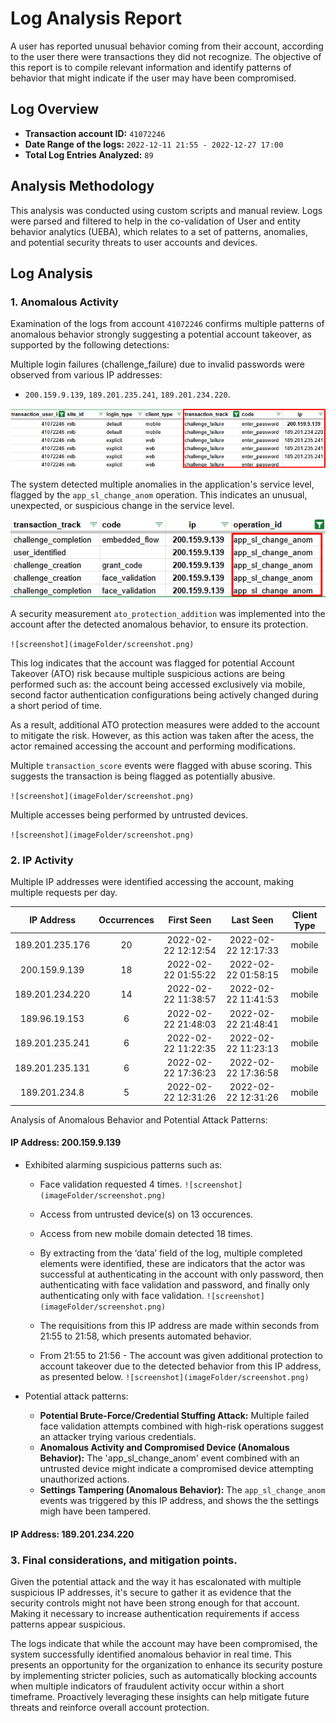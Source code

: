 # Log Analysis Report 
A user has reported unusual behavior coming from their account, according to the user there were transactions they did not recognize. 
The objective of this report is to compile relevant information and identify patterns of behavior that might indicate if the user may have been compromised. 

## Log Overview
  - **Transaction account ID:** `41072246`
  - **Date Range of the logs:** `2022-12-11 21:55 - 2022-12-27 17:00`
  - **Total Log Entries Analyzed:** `89`

## Analysis Methodology

This analysis was conducted using custom scripts and manual review. Logs were parsed and filtered to help in the co-validation of User and entity behavior analytics (UEBA), 
which relates to a set of patterns, anomalies, and potential security threats to user accounts and devices.

## Log Analysis

### 1. Anomalous Activity
Examination of the logs from account `41072246` confirms multiple patterns of anomalous behavior strongly suggesting a potential account takeover, as supported by the following detections:

Multiple login failures (challenge_failure) due to invalid passwords were observed from various IP addresses:
- `200.159.9.139`, `189.201.235.241`, `189.201.234.220`.

![screenshot](imgs/01_challenge_failure.png)


The system detected multiple anomalies in the application's service level, flagged by the `app_sl_change_anom` operation. This indicates an unusual, unexpected, or 
suspicious change in the service level.

![screenshot](imgs/02_app_sl_change_anom.png)





A security measurement `ato_protection_addition` was implemented into the account after the detected anomalous behavior, to ensure its protection.

```![screenshot](imageFolder/screenshot.png)```

This log indicates that the account was flagged for potential Account Takeover (ATO) risk because multiple suspicious actions are being performed such as: 
the account being accessed exclusively via mobile, second factor authentication configurations being actively changed during a short period of time.

As a result, additional ATO protection measures were added to the account to mitigate the risk. However, as this action was taken after the acess, 
the actor remained accessing the account and performing modifications. 



Multiple `transaction_score` events were flagged with abuse scoring. This suggests the transaction is being flagged as potentially abusive. 

```![screenshot](imageFolder/screenshot.png)```

Multiple accesses being performed by untrusted devices. 

```![screenshot](imageFolder/screenshot.png)```


### 2. IP Activity

Multiple IP addresses were identified accessing the account, making multiple requests per day. 
  
| IP Address 	      | Occurrences 	| First Seen 	          | Last Seen 	          | Client Type   |
|:---------------:	|:-----------:	|:-------------------:	|:-------------------:	|:-----------:	|
| 189.201.235.176 	| 20 	          | 2022-02-22 12:12:54 	| 2022-02-22 12:17:33 	| mobile     	  |
| 200.159.9.139 	  | 18 	          | 2022-02-22 01:55:22 	| 2022-02-22 01:58:15 	| mobile 	      |
| 189.201.234.220 	| 14 	          | 2022-02-22 11:38:57 	| 2022-02-22 11:41:53 	| mobile 	      |
| 189.96.19.153 	  | 6 	          | 2022-02-22 21:48:03 	| 2022-02-22 21:48:41 	| mobile 	      |
| 189.201.235.241 	| 6 	          | 2022-02-22 11:22:35 	| 2022-02-22 11:23:13 	| mobile 	      |
| 189.201.235.131 	| 6 	          | 2022-02-22 17:36:23 	| 2022-02-22 17:36:58 	| mobile 	      |
| 189.201.234.8 	  | 5 	          | 2022-02-22 12:31:26 	| 2022-02-22 12:31:26 	| mobile 	      |

Analysis of Anomalous Behavior and Potential Attack Patterns:

#### IP Address: 200.159.9.139
  -  Exhibited alarming suspicious patterns such as:
     - Face validation requested 4 times.
```![screenshot](imageFolder/screenshot.png)```


     - Access from untrusted device(s) on 13 occurences.
     - Access from new mobile domain detected 18 times.
     - By extracting from the ‘data’ field of the log, multiple completed elements were identified, these are indicators that the actor was successful at authenticating in the account with only password, then authenticating with face validation and password, and finally only authenticating only with face validation.
```![screenshot](imageFolder/screenshot.png)```

     - The requisitions from this IP address are made within seconds from 21:55 to 21:58, which presents automated behavior.
     - From 21:55 to 21:56 - The account was given additional protection to account takeover due to the detected behavior from this IP address, as presented below. 
```![screenshot](imageFolder/screenshot.png)```


  - Potential attack patterns:
    - **Potential Brute-Force/Credential Stuffing Attack:** Multiple failed face validation attempts combined with high-risk operations suggest an attacker trying various credentials.
    - **Anomalous Activity and Compromised Device (Anomalous Behavior):** The 'app_sl_change_anom' event combined with an untrusted device might indicate a compromised device attempting unauthorized actions.
    - **Settings Tampering (Anomalous Behavior):** The `app_sl_change_anom` events was triggered by this IP address, and shows the the settings migh have been tampered.

#### IP Address: 189.201.234.220



### 3. Final considerations, and mitigation points. 
Given the potential attack and the way it has escalonated with multiple suspicious IP addresses, it's secure to gather it as evidence that the security controls might not have
been strong enough for that account. Making it necessary to increase authentication requirements if access patterns appear suspicious.

The logs indicate that while the account may have been compromised, the system successfully identified anomalous behavior in real time. This presents an opportunity for the 
organization to enhance its security posture by implementing stricter policies, such as automatically blocking accounts when multiple indicators of fraudulent activity occur 
within a short timeframe. Proactively leveraging these insights can help mitigate future threats and reinforce overall account protection.

